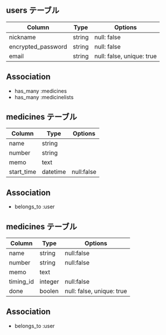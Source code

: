 ## users テーブル

| Column             | Type   | Options                   |
| ------------------ | ------ | ------------------------- |
| nickname           | string | null: false               |
| encrypted_password | string | null: false               |
| email              | string | null: false, unique: true |


## Association
- has_many :medicines
- has_many :medicinelists


## medicines テーブル

| Column     | Type     | Options    |
| ---------- | -------- | ---------- |
| name       | string   |            |
| number     | string   |            |
| memo       | text     |            |
| start_time | datetime | null:false |



## Association
- belongs_to :user


## medicines テーブル

| Column    | Type    | Options                   |
| --------- | ------- | ------------------------- |
| name      | string  | null:false                |
| number    | string  | null:false                |
| memo      | text    |                           |
| timing_id | integer | null:false                |
| done      | boolen  | null: false, unique: true |




## Association
- belongs_to :user

